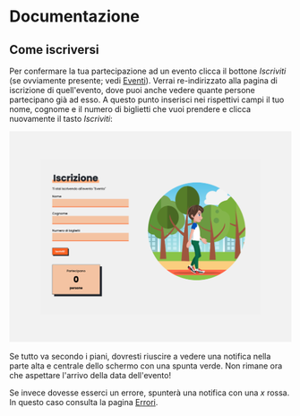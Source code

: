 # Documentazione

## Come iscriversi

Per confermare la tua partecipazione ad un evento clicca il bottone _Iscriviti_ (se ovviamente presente; vedi [Eventi](/documentation/events)). Verrai re-indirizzato alla pagina di iscrizione di quell'evento, dove puoi anche vedere quante persone partecipano già ad esso. A questo punto inserisci nei rispettivi campi il tuo nome, cognome e il numero di biglietti che vuoi prendere e clicca nuovamente il tasto _Iscriviti_:

![Subscription Page](/src/assets/documentationFiles/subscription/image1.png)

Se tutto va secondo i piani, dovresti riuscire a vedere una notifica nella parte alta e centrale dello schermo con una spunta verde. Non rimane ora che aspettare l'arrivo della data dell'evento!

Se invece dovesse esserci un errore, spunterà una notifica con una _x_ rossa. In questo caso consulta la pagina [Errori](/documentation/errors).
